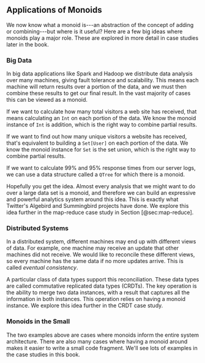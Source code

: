 ## Applications of Monoids

We now know what a monoid is---an abstraction of the concept of adding or combining---but where is it useful?
Here are a few big ideas where monoids play a major role.
These are explored in more detail in case studies later in the book.

### Big Data

In big data applications like Spark and Hadoop we distribute data analysis over many machines,
giving fault tolerance and scalability.
This means each machine will return results over a portion of the data,
and we must then combine these results to get our final result.
In the vast majority of cases this can be viewed as a monoid.

If we want to calculate how many total visitors a web site has received,
that means calculating an `Int` on each portion of the data.
We know the monoid instance of `Int` is addition, which is the right way to combine partial results.

If we want to find out how many unique visitors a website has received,
that's equivalent to building a `Set[User]` on each portion of the data.
We know the monoid instance for `Set` is the set union, which is the right way to combine partial results.

If we want to calculate 99% and 95% response times from our server logs,
we can use a data structure called a `QTree` for which there is a monoid.

Hopefully you get the idea. Almost every analysis that we might want to do over a large data set is a monoid,
and therefore we can build an expressive and powerful analytics system around this idea.
This is exactly what Twitter's Algebird and Summingbird projects have done.
We explore this idea further in the map-reduce case study in Section [@sec:map-reduce].

### Distributed Systems

In a distributed system,
different machines may end up with different views of data.
For example,
one machine may receive an update that other machines did not receive.
We would like to reconcile these different views,
so every machine has the same data if no more updates arrive.
This is called *eventual consistency*.

A particular class of data types support this reconciliation.
These data types are called commutative replicated data types (CRDTs).
The key operation is the ability to merge two data instances,
with a result that captures all the information in both instances.
This operation relies on having a monoid instance.
We explore this idea further in the CRDT case study.

### Monoids in the Small

The two examples above are cases where monoids inform the entire system architecture.
There are also many cases where having a monoid around makes it easier to write a small code fragment.
We'll see lots of examples in the case studies in this book.
